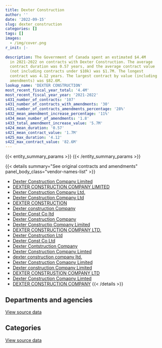 ```yaml
---
title: Dexter Construction
author: ''
date: '2022-09-15'
slug: dexter_construction
categories: []
tags: []
images:
  - /img/cover.png
r_init: |-
  
description: The Government of Canada spent an estimated $4.4M
  in 2021-2022 on contracts with Dexter Construction. The average
  contract duration was 0.57 years, and the average contract value
  (not including contracts under $10k) was $1.7M. The longest
  contract was 4.12 years. The largest contract by value (including
  amendments) was $82.6M.
lookup_name: 'DEXTER CONSTRUCTION'
most_recent_fiscal_year_total: '4.4M'
most_recent_fiscal_year_year: '2021-2022'
s431_number_of_contracts: '107'
s431_number_of_contracts_with_amendments: '30'
s431_number_of_contracts_amendments_percentage: '28%'
s432_mean_amendment_increase_percentage: '11%'
s434_mean_number_of_amendments: '1.8'
s433_total_amendment_increase_value: '5.7M'
s424_mean_duration: '0.57'
s421_mean_contract_value: '1.7M'
s425_max_duration: '4.12'
s422_max_contract_value: '82.6M'
---
```


<script src="/rmarkdown-libs/htmlwidgets/htmlwidgets.js"></script>
<link href="/rmarkdown-libs/datatables-css/datatables-crosstalk.css" rel="stylesheet" />
<script src="/rmarkdown-libs/datatables-binding/datatables.js"></script>
<script src="/rmarkdown-libs/jquery/jquery-3.6.0.min.js"></script>
<link href="/rmarkdown-libs/dt-core-bootstrap/css/dataTables.bootstrap.min.css" rel="stylesheet" />
<link href="/rmarkdown-libs/dt-core-bootstrap/css/dataTables.bootstrap.extra.css" rel="stylesheet" />
<script src="/rmarkdown-libs/dt-core-bootstrap/js/jquery.dataTables.min.js"></script>
<script src="/rmarkdown-libs/dt-core-bootstrap/js/dataTables.bootstrap.min.js"></script>
<link href="/rmarkdown-libs/crosstalk/css/crosstalk.min.css" rel="stylesheet" />
<script src="/rmarkdown-libs/crosstalk/js/crosstalk.min.js"></script>
<script src="/rmarkdown-libs/htmlwidgets/htmlwidgets.js"></script>
<link href="/rmarkdown-libs/datatables-css/datatables-crosstalk.css" rel="stylesheet" />
<script src="/rmarkdown-libs/datatables-binding/datatables.js"></script>
<script src="/rmarkdown-libs/jquery/jquery-3.6.0.min.js"></script>
<link href="/rmarkdown-libs/dt-core-bootstrap/css/dataTables.bootstrap.min.css" rel="stylesheet" />
<link href="/rmarkdown-libs/dt-core-bootstrap/css/dataTables.bootstrap.extra.css" rel="stylesheet" />
<script src="/rmarkdown-libs/dt-core-bootstrap/js/jquery.dataTables.min.js"></script>
<script src="/rmarkdown-libs/dt-core-bootstrap/js/dataTables.bootstrap.min.js"></script>
<link href="/rmarkdown-libs/crosstalk/css/crosstalk.min.css" rel="stylesheet" />
<script src="/rmarkdown-libs/crosstalk/js/crosstalk.min.js"></script>

{{< entity_summary_params >}}
{{< /entity_summary_params >}}

{{< details summary="See original contracts and amendments" panel_body_class="vendor-names-list" >}}
- [Dexter Construction Company Limited](https://search.open.canada.ca/en/ct/?sort=contract_value_f%20desc&page=1&search_text=%22Dexter%20Construction%20Company%20Limited%22)
- [DEXTER CONSTRUCTION COMPANY LIMITED](https://search.open.canada.ca/en/ct/?sort=contract_value_f%20desc&page=1&search_text=%22DEXTER%20CONSTRUCTION%20COMPANY%20LIMITED%22)
- [Dexter Construction Company Ltd.](https://search.open.canada.ca/en/ct/?sort=contract_value_f%20desc&page=1&search_text=%22Dexter%20Construction%20Company%20Ltd.%22)
- [Dexter Construction Company Ltd](https://search.open.canada.ca/en/ct/?sort=contract_value_f%20desc&page=1&search_text=%22Dexter%20Construction%20Company%20Ltd%22)
- [DEXTER CONSTRUCTION](https://search.open.canada.ca/en/ct/?sort=contract_value_f%20desc&page=1&search_text=%22DEXTER%20CONSTRUCTION%22)
- [Dexter construction Company](https://search.open.canada.ca/en/ct/?sort=contract_value_f%20desc&page=1&search_text=%22Dexter%20construction%20Company%22)
- [Dexter Const Co ltd](https://search.open.canada.ca/en/ct/?sort=contract_value_f%20desc&page=1&search_text=%22Dexter%20Const%20Co%20ltd%22)
- [Dexter Construction Company](https://search.open.canada.ca/en/ct/?sort=contract_value_f%20desc&page=1&search_text=%22Dexter%20Construction%20Company%22)
- [Dexter Constructio Company Limited](https://search.open.canada.ca/en/ct/?sort=contract_value_f%20desc&page=1&search_text=%22Dexter%20Constructio%20Company%20Limited%22)
- [DEXTER CONSTRUCTION COMPANY LTD.](https://search.open.canada.ca/en/ct/?sort=contract_value_f%20desc&page=1&search_text=%22DEXTER%20CONSTRUCTION%20COMPANY%20LTD.%22)
- [Dexter Construction Ltd](https://search.open.canada.ca/en/ct/?sort=contract_value_f%20desc&page=1&search_text=%22Dexter%20Construction%20Ltd%22)
- [Dexter Const Co Ltd](https://search.open.canada.ca/en/ct/?sort=contract_value_f%20desc&page=1&search_text=%22Dexter%20Const%20Co%20Ltd%22)
- [Dexter Contstruction Company](https://search.open.canada.ca/en/ct/?sort=contract_value_f%20desc&page=1&search_text=%22Dexter%20Contstruction%20Company%22)
- [Dexter Construction Company Limted](https://search.open.canada.ca/en/ct/?sort=contract_value_f%20desc&page=1&search_text=%22Dexter%20Construction%20Company%20Limted%22)
- [dexter construction company ltd.](https://search.open.canada.ca/en/ct/?sort=contract_value_f%20desc&page=1&search_text=%22dexter%20construction%20company%20ltd.%22)
- [Dexter Construction Comapny Limited](https://search.open.canada.ca/en/ct/?sort=contract_value_f%20desc&page=1&search_text=%22Dexter%20Construction%20Comapny%20Limited%22)
- [Dexter construction Company Limited](https://search.open.canada.ca/en/ct/?sort=contract_value_f%20desc&page=1&search_text=%22Dexter%20construction%20Company%20Limited%22)
- [DEXTER CONSTRUSTION COMPANY LTD](https://search.open.canada.ca/en/ct/?sort=contract_value_f%20desc&page=1&search_text=%22DEXTER%20CONSTRUSTION%20COMPANY%20LTD%22)
- [Dexter Construction Comapny Limted](https://search.open.canada.ca/en/ct/?sort=contract_value_f%20desc&page=1&search_text=%22Dexter%20Construction%20Comapny%20Limted%22)
- [DEXTER CONSTRUCTION COMPANY](https://search.open.canada.ca/en/ct/?sort=contract_value_f%20desc&page=1&search_text=%22DEXTER%20CONSTRUCTION%20COMPANY%22)
{{< /details >}}

## Departments and agencies

<div id="htmlwidget-1" style="width:100%;height:auto;" class="datatables html-widget"></div>
<script type="application/json" data-for="htmlwidget-1">{"x":{"style":"bootstrap","filter":"none","vertical":false,"data":[["<a href=\"/departments/cfia-acia/\">Canadian Food Inspection Agency<\/a>","<a href=\"/departments/dnd-mdn/\">National Defence<\/a>","<a href=\"/departments/pc/\">Parks Canada<\/a>","<a href=\"/departments/pwgsc-tpsgc/\">Public Services and Procurement Canada<\/a>"],[28686.75,2494681.31,13404072.11,4355291.66],[null,319856.42,6414093.75,2679582.25],[null,4277034.24,351366.4,5677108.47],[null,1494492.57,2302643.8,641125]],"container":"<table class=\"table table-striped table-hover row-border order-column display\">\n  <thead>\n    <tr>\n      <th>Department<\/th>\n      <th>2018-2019<\/th>\n      <th>2019-2020<\/th>\n      <th>2020-2021<\/th>\n      <th>2021-2022<\/th>\n    <\/tr>\n  <\/thead>\n<\/table>","options":{"order":[[4,"desc"]],"pageLength":10,"autoWidth":true,"columnDefs":[{"targets":1,"render":"function(data, type, row, meta) {\n    return type !== 'display' ? data : DTWidget.formatCurrency(data, \"$\", 2, 3, \",\", \".\", true, null);\n  }"},{"targets":2,"render":"function(data, type, row, meta) {\n    return type !== 'display' ? data : DTWidget.formatCurrency(data, \"$\", 2, 3, \",\", \".\", true, null);\n  }"},{"targets":3,"render":"function(data, type, row, meta) {\n    return type !== 'display' ? data : DTWidget.formatCurrency(data, \"$\", 2, 3, \",\", \".\", true, null);\n  }"},{"targets":4,"render":"function(data, type, row, meta) {\n    return type !== 'display' ? data : DTWidget.formatCurrency(data, \"$\", 2, 3, \",\", \".\", true, null);\n  }"},{"width":"16%","targets":[1,2,3,4]},{"className":"dt-right","targets":[1,2,3,4]}],"orderClasses":false}},"evals":["options.columnDefs.0.render","options.columnDefs.1.render","options.columnDefs.2.render","options.columnDefs.3.render"],"jsHooks":[]}</script>
<p class="text-right">
<a href="https://github.com/GoC-Spending/contracts-data/tree/main/data/out/vendors/dexter_construction/summary_by_fiscal_year_by_department.csv" class="source-data-link btn btn-link">View source data</a>
</p>

## Categories

<div id="htmlwidget-2" style="width:100%;height:auto;" class="datatables html-widget"></div>
<script type="application/json" data-for="htmlwidget-2">{"x":{"style":"bootstrap","filter":"none","vertical":false,"data":[["<a href=\"/categories/facilities_and_construction/\">Facilities and construction<\/a>","<a href=\"/categories/office_management/\">Office management<\/a>","<a href=\"/categories/professional_services/\">Professional services<\/a>","<a href=\"/categories/transportation_and_logistics/\">Transportation and logistics<\/a>","<a href=\"/categories/industrial_products_and_services/\">Industrial products and services<\/a>"],[19347302.3,128802.3,806627.23,null,null],[9393678.83,null,19853.6,null,null],[9984594.65,null,45029.46,275885,null],[3940311.37,null,479550,null,18400]],"container":"<table class=\"table table-striped table-hover row-border order-column display\">\n  <thead>\n    <tr>\n      <th>Category<\/th>\n      <th>2018-2019<\/th>\n      <th>2019-2020<\/th>\n      <th>2020-2021<\/th>\n      <th>2021-2022<\/th>\n    <\/tr>\n  <\/thead>\n<\/table>","options":{"order":[[4,"desc"]],"dom":"t","pageLength":30,"autoWidth":true,"columnDefs":[{"targets":1,"render":"function(data, type, row, meta) {\n    return type !== 'display' ? data : DTWidget.formatCurrency(data, \"$\", 2, 3, \",\", \".\", true, null);\n  }"},{"targets":2,"render":"function(data, type, row, meta) {\n    return type !== 'display' ? data : DTWidget.formatCurrency(data, \"$\", 2, 3, \",\", \".\", true, null);\n  }"},{"targets":3,"render":"function(data, type, row, meta) {\n    return type !== 'display' ? data : DTWidget.formatCurrency(data, \"$\", 2, 3, \",\", \".\", true, null);\n  }"},{"targets":4,"render":"function(data, type, row, meta) {\n    return type !== 'display' ? data : DTWidget.formatCurrency(data, \"$\", 2, 3, \",\", \".\", true, null);\n  }"},{"width":"16%","targets":[1,2,3,4]},{"className":"dt-right","targets":[1,2,3,4]}],"orderClasses":false,"lengthMenu":[10,25,30,50,100]}},"evals":["options.columnDefs.0.render","options.columnDefs.1.render","options.columnDefs.2.render","options.columnDefs.3.render"],"jsHooks":[]}</script>
<p class="text-right">
<a href="https://github.com/GoC-Spending/contracts-data/tree/main/data/out/vendors/dexter_construction/summary_by_fiscal_year_by_category.csv" class="source-data-link btn btn-link">View source data</a>
</p>

